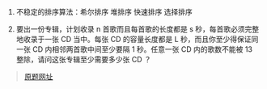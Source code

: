 1. 不稳定的排序算法：希尔排序 堆排序 快速排序 选择排序

2. 要出一份专辑，计划收录 n 首歌而且每首歌的长度都是 s 秒，每首歌必须完整地收录于一张 CD 当中。每张 CD 的容量长度都是 L 秒，而且你至少得保证同一张 CD 内相邻两首歌中间至少要隔 1 秒。任意一张 CD 内的歌数不能被 13 整除，请问这张专辑至少需要多少张 CD ？
> [原题网址](https://www.nowcoder.com/profile/6164989/test/9462125/44698#summary)
